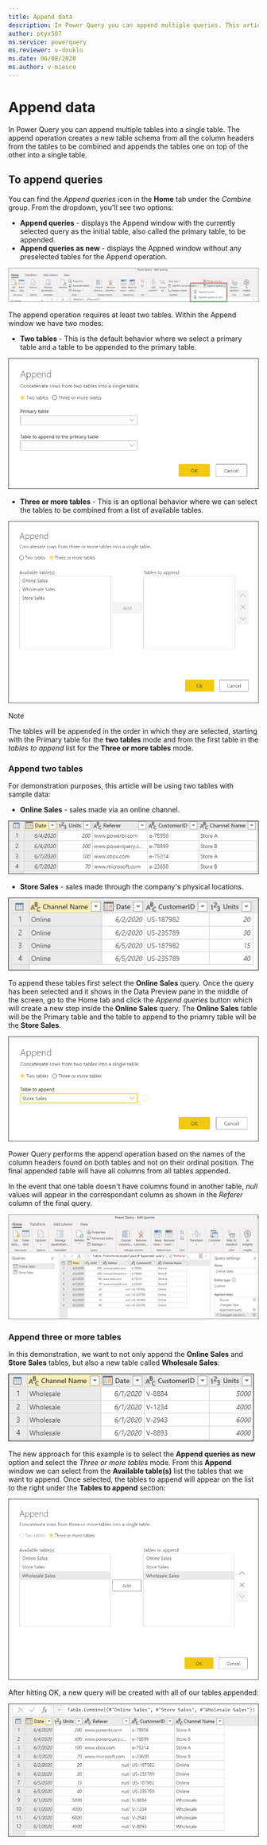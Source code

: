 ```yaml
---
title: Append data
description: In Power Query you can append multiple queries. This article demonstrates how to append table queries in Power Query.
author: ptyx507
ms.service: powerquery
ms.reviewer: v-douklo
ms.date: 06/08/2020
ms.author: v-miesco
---
```


# Append data

In Power Query you can append multiple tables into a single table. The append operation creates a new table schema from all the column headers from the tables to be combined and appends the tables one on top of the other into a single table.

## To append queries

You can find the *Append queries* icon in the **Home** tab under the *Combine* group. From the dropdown, you'll see two options:

* **Append queries** - displays the Append window with the currently selected query as the initial table,  also called the primary table, to be appended.
* **Append queries as new** - displays the Appned window without any preselected tables for the Append operation.

![Append queries icons](images/me-append-queries-icons.png)

The append operation requires at least two tables. Within the Append window we have two modes:
* **Two tables** - This is the default behavior where we select a primary table and a table to be appended to the primary table.

![Two tables Append window](images/me-append-queries-two-window.png)

* **Three or more tables** - This is an optional behavior where we can select the tables to be combined from a list of available tables.

![Three or more tables Append window](images/me-append-queries-three-or-more-window.png)

>[!Note]
>The tables will be appended in the order in which they are selected, starting with the Primary table for the **two tables** mode and from the first table in the *tables to append* list for the **Three or more tables** mode.

### Append two tables

For demonstration purposes, this article will be using two tables with sample data:

* **Online Sales** - sales made via an online channel.

![Sample online sales table](images/me-append-queries-sample-online-sales.png)

* **Store Sales** - sales made through the company's physical locations.

![Sample store sales table](images/me-append-queries-sample-store-sales.png)

To append these tables first select the **Online Sales** query. Once the query has been selected and it shows in the Data Preview pane in the middle of the screen, go to the Home tab and click the *Append queries* button which will create a new step inside the **Online Sales** query. The **Online Sales** table will be the Primary table and the table to append to the priamry table will be the **Store Sales**.

![Sample append two tables](images/me-append-queries-sample-two-tables-window.png)

Power Query performs the append operation based on the names of the column headers found on both tables and not on their ordinal position. The final appended table will have all columns from all tables appended. 

In the event that one table doesn't have columns found in another table, *null* values will appear in the correspondant column as shown in the *Referer* column of the final query.

![Sample output append two tables](images/me-append-queries-sample-two-tables-output.png)

### Append three or more tables

In this demonstration, we want to not only append the **Online Sales** and **Store Sales** tables, but also a new table called **Wholesale Sales**:

![Sample wholesale sales table](images/me-append-queries-sample-wholesale-sales.png)

The new approach for this example is to select the **Append queries as new** option and select the *Three or more tables* mode. From this **Append** window we can select from the **Available table(s)** list the tables that we want to append. Once selected, the tables to append will appear on the list to the right under the **Tables to append** section:

![Three or more tables sample append window](images/me-append-queries-sample-three-more-tables-window.png)

After hitting OK, a new query will be created with all of our tables appended:

![Three or more tables sample append output](images/me-append-queries-sample-three-more-tables-output.png)
